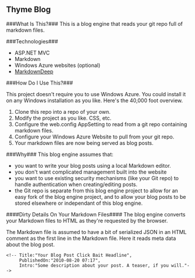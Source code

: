 Thyme Blog
---------------

###What Is This?###
This is a blog engine that reads your git repo full of markdown  files.

###Technologies###
* ASP.NET MVC
* Markdown
* Windows Azure websites (optional)
* [MarkdownDeep](http://www.toptensoftware.com/markdowndeep/features)

###How Do I Use This?###

This project doesn't require you to use Windows Azure. You could install it on any Windows installation as you like. Here's the 40,000 foot overview.

1. Clone this repo into a repo of your own.
1. Modify the project as you like. CSS, etc.
1. Configure the web.config AppSetting to read from a git repo containing markdown files.
1. Configure your Windows Azure Website to pull from your git repo.
1. Your markdown files are now being served as blog posts. 

###Why###
This blog engine assumes that:

* you want to write your blog posts using a local Markdown editor.
* you don't want complicated management built into the website
* you want to use existing security mechanisms (like your Git repo) to handle authentication when creating/editing posts.
* the Git repo is separate from this blog engine project to allow for an easy fork of the blog engine project, and to allow your blog posts to be stored elsewhere or independant of this blog engine. 

 

####Dirty Details On Your Markdown Files####
The blog engine converts your Markdown files to HTML as they're requested by the browser.

The Markdown file is assumed to have a bit of serialized JSON in an HTML comment as the first line in the Markdown file. Here it reads meta data about the blog post.

    <!-- Title:"Your Blog Post Click Bait Headline",
         PublishedOn:"2010-08-20 07:17", 
         Intro:"Some description about your post. A teaser, if you will."-->